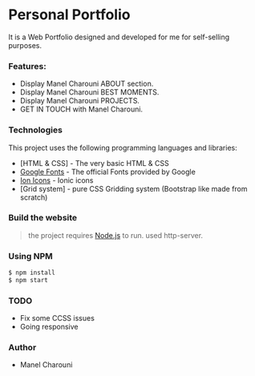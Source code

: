 # Personal Portfolio

It is a Web Portfolio designed and developed for me for self-selling purposes.

### Features:

- Display Manel Charouni ABOUT section.
- Display Manel Charouni BEST MOMENTS.
- Display Manel Charouni PROJECTS.
- GET IN TOUCH with Manel Charouni.

### Technologies

This project uses the following programming languages and libraries:

- [HTML & CSS] - The very basic HTML & CSS
- [Google Fonts] - The official Fonts provided by Google
- [Ion Icons] - Ionic icons
- [Grid system] - pure CSS Gridding system (Bootstrap like made from scratch)

### Build the website

> the project requires [Node.js](https://nodejs.org/) to run.
> used http-server.

### Using NPM

```bash
$ npm install
$ npm start
```

### TODO

- Fix some CCSS issues
- Going responsive

### Author

- Manel Charouni

[google fonts]: https://fonts.googleapis.com
[ion icons]: https://ionicons.com/
